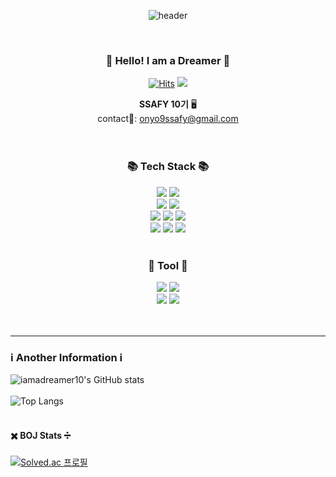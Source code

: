 <div align= "center">
  
![header](https://capsule-render.vercel.app/api?type=Waving&color=gradient&customColorList=22&height=200&section=header&text=I%20am%20A%20Dreamer&fontSize=80)


<br/>

###  :wave: Hello! I am a Dreamer  🌃
[![Hits](https://hits.seeyoufarm.com/api/count/incr/badge.svg?url=https%3A%2F%2Fgithub.com%2Fiamadreamer10%2Fiamadreamer10&count_bg=%2379C83D&title_bg=%23555555&icon=&icon_color=%23E7E7E7&title=hits&edge_flat=false)](https://hits.seeyoufarm.com)
<a href="https://www.notion.so/Wonyoung-Kwon-cd125a51a0194e56a39f18d9a15f2b7a"><img src="https://img.shields.io/badge/Notion-000000?style=flat-square&logo=Notion&logoColor=white"/></a>
<br/>

**SSAFY 10기** 🖥️ 
<br/>
contact📧: onyo9ssafy@gmail.com 
<br/>
<br/>
<br/>

### 📚 Tech Stack 📚
<img src="https://img.shields.io/badge/Python-3776AB?style=for-the-badge&logo=Python&logoColor=white">
<img src="https://img.shields.io/badge/Javascript-F7DF1E?style=for-the-badge&logo=JavaScript&logoColor=black">
<br/>
<img src="https://img.shields.io/badge/django-092E20?style=for-the-badge&logo=Django&logoColor=white">
<img src="https://img.shields.io/badge/Spring Boot-6DB33F?style=for-the-badge&logo=SpringBoot&logoColor=white">
<br/>
<img src="https://img.shields.io/badge/Next.js-000000?style=for-the-badge&logo=Next.js&logoColor=white">
<img src="https://img.shields.io/badge/React-000000?style=for-the-badge&logo=React&logoColor=61DAFB">
<img src="https://img.shields.io/badge/Vue.js-4FC08D?style=for-the-badge&logo=Vue.js&logoColor=white">
<br/>
<img src="https://img.shields.io/badge/Tailwind CSS-06B6D4?style=for-the-badge&logo=TailwindCSS&logoColor=white">
<img src="https://img.shields.io/badge/MySQL-4479A1?style=for-the-badge&logo=MySQL&logoColor=white">
<img src="https://img.shields.io/badge/Redis-DC382D?style=for-the-badge&logo=Redis&logoColor=white">
<br/>
<br/>

### 🧰 Tool 🧰
<img src="https://img.shields.io/badge/GitHub-181717?style=for-the-badge&logo=GitHub&logoColor=white"/>
<img src="https://img.shields.io/badge/GitLab-FC6D26?style=for-the-badge&logo=GitLab&logoColor=white"/>
<br/>
<img src="https://img.shields.io/badge/Jira-0052CC?style=for-the-badge&logo=Figma&logoColor=white">
<img src="https://img.shields.io/badge/Figma-F24E1E?style=for-the-badge&logo=Figma&logoColor=white">
<br/>
<br/>
<br/>
<hr/>
</div>

### ℹ️ Another Information ℹ️
![iamadreamer10's GitHub stats](https://github-readme-stats.vercel.app/api?username=iamadreamer10&show_icons=true&theme=radical)
<br/>
<br/>
![Top Langs](https://github-readme-stats.vercel.app/api/top-langs/?username=iamadreamer10&layout=compact)
<br/> 
<br/> 
#### ✖️ BOJ Stats ➗ 


[![Solved.ac
프로필](http://mazassumnida.wtf/api/generate_badge?boj=onyo9)](https://solved.ac/onyo9)

